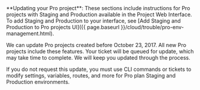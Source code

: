 <div markdown="1">

<div class="bs-callout bs-callout-info" id="info" markdown="1">
**Updating your Pro project**: These sections include instructions for Pro projects with Staging and Production available in the Project Web Interface. To add Staging and Production to your interface, see [Add Staging and Production to Pro projects UI]({{ page.baseurl }}/cloud/trouble/pro-env-management.html).

We can update Pro projects created before October 23, 2017. All new Pro projects include these features. Your ticket will be queued for update, which may take time to complete. We will keep you updated through the process.

If you do not request this update, you must use CLI commands or tickets to modify settings, variables, routes, and more for Pro plan Staging and Production environments.
</div>
